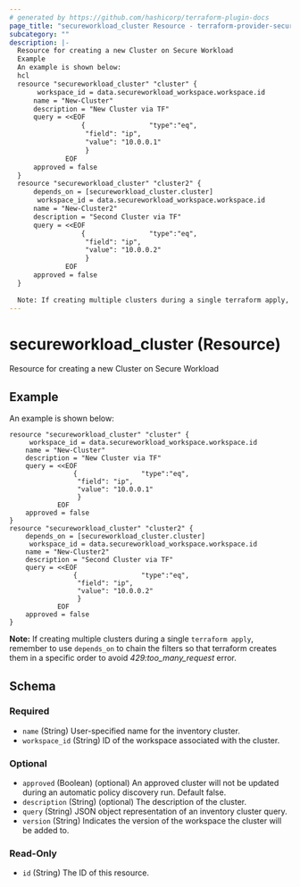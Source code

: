 ```yaml
---
# generated by https://github.com/hashicorp/terraform-plugin-docs
page_title: "secureworkload_cluster Resource - terraform-provider-secureworkload"
subcategory: ""
description: |-
  Resource for creating a new Cluster on Secure Workload
  Example
  An example is shown below:
  hcl
  resource "secureworkload_cluster" "cluster" {
       workspace_id = data.secureworkload_workspace.workspace.id
      name = "New-Cluster"
      description = "New Cluster via TF"
      query = <<EOF
                  {                "type":"eq",
                   "field": "ip",
                   "value": "10.0.0.1"
                   }
              EOF
      approved = false 
  }
  resource "secureworkload_cluster" "cluster2" {
      depends_on = [secureworkload_cluster.cluster] 
       workspace_id = data.secureworkload_workspace.workspace.id
      name = "New-Cluster2"
      description = "Second Cluster via TF"
      query = <<EOF
                  {                "type":"eq",
                   "field": "ip",
                   "value": "10.0.0.2"
                   }
              EOF
      approved = false 
  }
  
  Note: If creating multiple clusters during a single terraform apply, remember to use depends_on to chain the filters so that terraform creates them in a specific order to avoid 429:toomanyrequest error.
---
```


# secureworkload_cluster (Resource)

Resource for creating a new Cluster on Secure Workload

## Example
An example is shown below: 
```hcl
resource "secureworkload_cluster" "cluster" {
	 workspace_id = data.secureworkload_workspace.workspace.id
    name = "New-Cluster"
    description = "New Cluster via TF"
    query = <<EOF
                {        		 "type":"eq",
        		 "field": "ip",
        		 "value": "10.0.0.1"
        		 }
        	EOF
    approved = false 
}
resource "secureworkload_cluster" "cluster2" {
    depends_on = [secureworkload_cluster.cluster] 
	 workspace_id = data.secureworkload_workspace.workspace.id
    name = "New-Cluster2"
    description = "Second Cluster via TF"
    query = <<EOF
                {        		 "type":"eq",
        		 "field": "ip",
        		 "value": "10.0.0.2"
        		 }
        	EOF
    approved = false 
}
```
**Note:** If creating multiple clusters during a single `terraform apply`, remember to use `depends_on` to chain the filters so that terraform creates them in a specific order to avoid *429:too_many_request* error.



<!-- schema generated by tfplugindocs -->
## Schema

### Required

- `name` (String) User-specified name for the inventory cluster.
- `workspace_id` (String) ID of the workspace associated with the cluster.

### Optional

- `approved` (Boolean) (optional) An approved cluster will not be updated during an automatic policy discovery run. Default false.
- `description` (String) (optional) The description of the cluster.
- `query` (String) JSON object representation of an inventory cluster query.
- `version` (String) Indicates the version of the workspace the cluster will be added to.

### Read-Only

- `id` (String) The ID of this resource.


